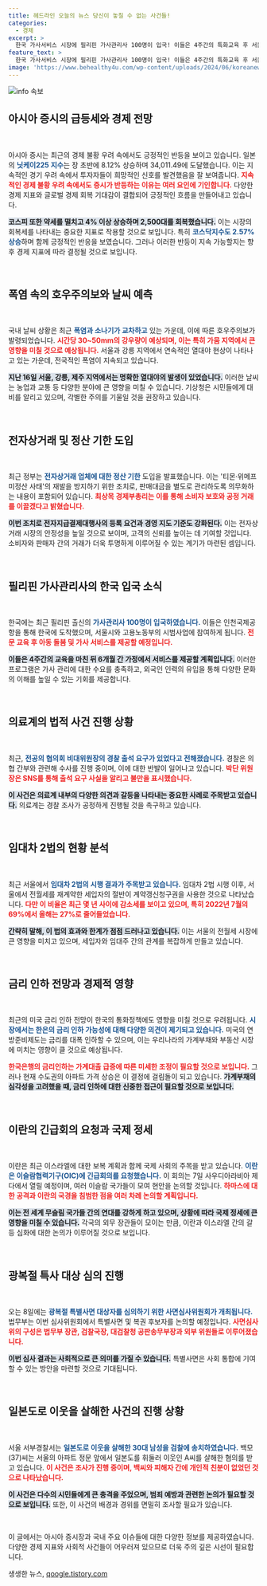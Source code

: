```yaml
---
title: 헤드라인 오늘의 뉴스 당신이 놓칠 수 없는 사건들!
categories:
  - 경제
excerpt: >
  한국 가사서비스 시장에 필리핀 가사관리사 100명이 입국! 이들은 4주간의 특화교육 후 서울 가정에서 아동 돌봄과 가사 서비스를 제공할 예정입니다. 기대감을 안고 한국 생활을 시작하는 그들의 이야기를 들어보세요!
feature_text: >
  한국 가사서비스 시장에 필리핀 가사관리사 100명이 입국! 이들은 4주간의 특화교육 후 서울 가정에서 아동 돌봄과 가사 서비스를 제공할 예정입니다. 기대감을 안고 한국 생활을 시작하는 그들의 이야기를 들어보세요!
image: 'https://www.behealthy4u.com/wp-content/uploads/2024/06/koreanews.jpg'
---
```


<p><img src="https://www.behealthy4u.com/wp-content/uploads/2024/06/koreanews.jpg" alt="info 속보" /></p>

<h2 data-ke-size="size26">아시아 증시의 급등세와 경제 전망</h2>

<p data-ke-size="size16">&nbsp;</p>

<p>아시아 증시는 최근의 경제 불황 우려 속에서도 긍정적인 반등을 보이고 있습니다. 일본의 <b><span style="color: #1a5490;">닛케이225 지수</span></b>는 장 초반에 8.12% 상승하며 34,011.49에 도달했습니다. 이는 지속적인 경기 우려 속에서 투자자들이 희망적인 신호를 발견했음을 잘 보여줍니다. <b><span style="color: #ee2323;">지속적인 경제 불황 우려 속에서도 증시가 반등하는 이유는 여러 요인에 기인합니다.</span></b> 다양한 경제 지표와 글로벌 경제 회복 기대감이 결합되어 긍정적인 흐름을 만들어내고 있습니다. </p>

<p><b><span style="background-color: #21538527;">코스피 또한 약세를 떨치고 4% 이상 상승하며 2,500대를 회복했습니다.</span></b> 이는 시장의 회복세를 나타내는 중요한 지표로 작용할 것으로 보입니다. 특히 <b><span style="color: #1a5490;">코스닥지수도 2.57% 상승</span></b>하며 함께 긍정적인 반응을 보였습니다. 그러나 이러한 반등이 지속 가능할지는 향후 경제 지표에 따라 결정될 것으로 보입니다.</p>

<p data-ke-size="size16">&nbsp;</p>

<h2 data-ke-size="size26">폭염 속의 호우주의보와 날씨 예측</h2>

<p data-ke-size="size16">&nbsp;</p>

<p>국내 날씨 상황은 최근 <b><span style="color: #1a5490;">폭염과 소나기가 교차하고</span></b> 있는 가운데, 이에 따른 호우주의보가 발령되었습니다. <b><span style="color: #ee2323;">시간당 30~50mm의 강우량이 예상되며, 이는 특히 가뭄 지역에서 큰 영향을 미칠 것으로 예상됩니다.</span></b> 서울과 강릉 지역에서 연속적인 열대야 현상이 나타나고 있는 가운데, 전국적인 폭염이 지속되고 있습니다. </p>

<p><b><span style="background-color: #21538527;">지난 16일 서울, 강릉, 제주 지역에서는 명확한 열대야의 발생이 있었습니다.</span></b> 이러한 날씨는 농업과 교통 등 다양한 분야에 큰 영향을 미칠 수 있습니다. 기상청은 시민들에게 대비를 알리고 있으며, 각별한 주의를 기울일 것을 권장하고 있습니다.</p>

<p data-ke-size="size16">&nbsp;</p>

<h2 data-ke-size="size26">전자상거래 및 정산 기한 도입</h2>

<p data-ke-size="size16">&nbsp;</p>

<p>최근 정부는 <b><span style="color: #1a5490;">전자상거래 업체에 대한 정산 기한</span></b> 도입을 발표했습니다. 이는 '티몬·위메프 미정산 사태'의 재발을 방지하기 위한 조치로, 판매대금을 별도로 관리하도록 의무화하는 내용이 포함되어 있습니다. <b><span style="color: #ee2323;">최상목 경제부총리는 이를 통해 소비자 보호와 공정 거래를 이끌겠다고 밝혔습니다.</span></b></p>

<p><b><span style="background-color: #21538527;">이번 조치로 전자지급결제대행사의 등록 요건과 경영 지도 기준도 강화된다.</span></b> 이는 전자상거래 시장의 안정성을 높일 것으로 보이며, 고객의 신뢰를 높이는 데 기여할 것입니다. 소비자와 판매자 간의 거래가 더욱 투명하게 이루어질 수 있는 계기가 마련된 셈입니다.</p>

<p data-ke-size="size16">&nbsp;</p>

<h2 data-ke-size="size26">필리핀 가사관리사의 한국 입국 소식</h2>

<p data-ke-size="size16">&nbsp;</p>

<p>한국에는 최근 필리핀 출신의 <b><span style="color: #1a5490;">가사관리사 100명이 입국하였습니다.</span></b> 이들은 인천국제공항을 통해 한국에 도착했으며, 서울시와 고용노동부의 시범사업에 참여하게 됩니다. <b><span style="color: #ee2323;">전문 교육 후 아동 돌봄 및 가사 서비스를 제공할 예정입니다.</span></b> </p>

<p><b><span style="background-color: #21538527;">이들은 4주간의 교육을 마친 뒤 6개월 간 가정에서 서비스를 제공할 계획입니다.</span></b> 이러한 프로그램은 가사 관리에 대한 수요를 충족하고, 외국인 인력의 유입을 통해 다양한 문화의 이해를 높일 수 있는 기회를 제공합니다.</p>

<p data-ke-size="size16">&nbsp;</p>

<h2 data-ke-size="size26">의료계의 법적 사건 진행 상황</h2>

<p data-ke-size="size16">&nbsp;</p>

<p>최근, <b><span style="color: #1a5490;">전공의 협의회 비대위원장의 경찰 출석 요구가 있었다고 전해졌습니다.</span></b> 경찰은 의협 간부와 관련해 수사를 진행 중이며, 이에 대한 반발이 일어나고 있습니다. <b><span style="color: #ee2323;">박단 위원장은 SNS를 통해 출석 요구 사실을 알리고 불만을 표시했습니다.</span></b> </p>

<p><b><span style="background-color: #21538527;">이 사건은 의료계 내부의 다양한 의견과 갈등을 나타내는 중요한 사례로 주목받고 있습니다.</span></b> 의료계는 경찰 조사가 공정하게 진행될 것을 촉구하고 있습니다.</p>

<p data-ke-size="size16">&nbsp;</p>

<h2 data-ke-size="size26">임대차 2법의 현황 분석</h2>

<p data-ke-size="size16">&nbsp;</p>

<p>최근 서울에서 <b><span style="color: #1a5490;">임대차 2법의 시행 결과가 주목받고 있습니다.</span></b> 임대차 2법 시행 이후, 서울에서 전월세를 재계약한 세입자의 절반이 계약갱신청구권을 사용한 것으로 나타났습니다. <b><span style="color: #ee2323;">다만 이 비율은 최근 몇 년 사이에 감소세를 보이고 있으며, 특히 2022년 7월의 69%에서 올해는 27%로 줄어들었습니다.</span></b></p>

<p><b><span style="background-color: #21538527;">간략히 말해, 이 법의 효과와 한계가 점점 드러나고 있습니다.</span></b> 이는 서울의 전월세 시장에 큰 영향을 미치고 있으며, 세입자와 임대주 간의 관계를 복잡하게 만들고 있습니다.</p>

<p data-ke-size="size16">&nbsp;</p>

<h2 data-ke-size="size26">금리 인하 전망과 경제적 영향</h2>

<p data-ke-size="size16">&nbsp;</p>

<p>최근의 미국 금리 인하 전망이 한국의 통화정책에도 영향을 미칠 것으로 우려됩니다. <b><span style="color: #1a5490;">시장에서는 한은의 금리 인하 가능성에 대해 다양한 의견이 제기되고 있습니다.</span></b> 미국의 연방준비제도는 금리를 대폭 인하할 수 있으며, 이는 우리나라의 가계부채와 부동산 시장에 미치는 영향이 클 것으로 예상됩니다. </p>

<p><b><span style="color: #ee2323;">한국은행의 금리인하는 가계대출 급증에 따른 미세한 조정이 필요할 것으로 보입니다.</span></b> 그러나 현재 수도권의 아파트 가격 상승은 이 결정에 걸림돌이 되고 있습니다. <b><span style="background-color: #21538527;">가계부채의 심각성을 고려했을 때, 금리 인하에 대한 신중한 접근이 필요할 것으로 보입니다.</span></b></p>

<p data-ke-size="size16">&nbsp;</p>

<h2 data-ke-size="size26">이란의 긴급회의 요청과 국제 정세</h2>

<p data-ke-size="size16">&nbsp;</p>

<p>이란은 최근 이스라엘에 대한 보복 계획과 함께 국제 사회의 주목을 받고 있습니다. <b><span style="color: #1a5490;">이란은 이슬람협력기구(OIC)에 긴급회의를 요청했습니다.</span></b> 이 회의는 7일 사우디아라비아 제다에서 열릴 예정이며, 여러 이슬람 국가들이 모여 현안을 논의할 것입니다. <b><span style="color: #ee2323;">하마스에 대한 공격과 이란의 국경을 침범한 점을 여러 차례 논의할 계획입니다.</span></b></p>

<p><b><span style="background-color: #21538527;">이는 전 세계 무슬림 국가들 간의 연대를 강하게 하고 있으며, 상황에 따라 국제 정세에 큰 영향을 미칠 수 있습니다.</span></b> 각국의 외무 장관들이 모이는 만큼, 이란과 이스라엘 간의 갈등 심화에 대한 논의가 이루어질 것으로 보입니다.</p>

<p data-ke-size="size16">&nbsp;</p>

<h2 data-ke-size="size26">광복절 특사 대상 심의 진행</h2>

<p data-ke-size="size16">&nbsp;</p>

<p>오는 8일에는 <b><span style="color: #1a5490;">광복절 특별사면 대상자를 심의하기 위한 사면심사위원회가 개최됩니다.</span></b> 법무부는 이번 심사위원회에서 특별사면 및 복권 후보자를 논의할 예정입니다. <b><span style="color: #ee2323;">사면심사위의 구성은 법무부 장관, 검찰국장, 대검찰청 공판송무부장과 외부 위원들로 이루어졌습니다.</span></b></p>

<p><b><span style="background-color: #21538527;">이번 심사 결과는 사회적으로 큰 의미를 가질 수 있습니다.</span></b> 특별사면은 사회 통합에 기여할 수 있는 방안을 마련할 것으로 기대됩니다.</p>

<p data-ke-size="size16">&nbsp;</p>

<h2 data-ke-size="size26">일본도로 이웃을 살해한 사건의 진행 상황</h2>

<p data-ke-size="size16">&nbsp;</p>

<p>서울 서부경찰서는 <b><span style="color: #1a5490;">일본도로 이웃을 살해한 30대 남성을 검찰에 송치하였습니다.</span></b> 백모(37)씨는 서울의 아파트 정문 앞에서 일본도를 휘둘러 이웃인 A씨를 살해한 혐의를 받고 있습니다. <b><span style="color: #ee2323;">이 사건은 조사가 진행 중이며, 백씨와 피해자 간에 개인적 친분이 없었던 것으로 나타났습니다.</span></b></p>

<p><b><span style="background-color: #21538527;">이 사건은 다수의 시민들에게 큰 충격을 주었으며, 범죄 예방과 관련한 논의가 필요할 것으로 보입니다.</span></b> 또한, 이 사건의 배경과 경위를 면밀히 조사할 필요가 있습니다.</p>

<p data-ke-size="size16">&nbsp;</p>

<p>이 글에서는 아시아 증시장과 국내 주요 이슈들에 대한 다양한 정보를 제공하였습니다. 다양한 경제 지표와 사회적 사건들이 어우러져 있으므로 더욱 주의 깊은 시선이 필요합니다. </p>
생생한 뉴스, <a href="https://qoogle.tistory.com" rel="dofollow">qoogle.tistory.com</a>


